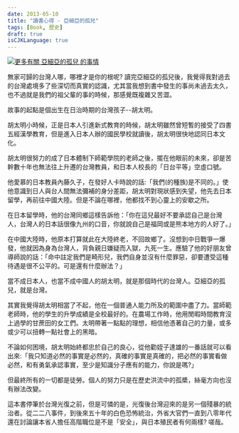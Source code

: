```yaml
---
date: 2013-05-10
title: "讀書心得 - 亞細亞的孤兒"
tags: [Book, 歷史]
draft: true
isCJKLanguage: true
---
```


<a href="http://www.anobii.com/books/亞細亞的孤兒/9789579897174/01ec8818787582e1ec/" title="更多有關 亞細亞的孤兒 的事情" ><img src="http://image.anobii.com/anobi/image_book.php?type=5&item_id=01ec8818787582e1ec&time=0" title="更多有關 亞細亞的孤兒 的事情" alt="更多有關 亞細亞的孤兒 的事情" class="left" /></a>

無家可歸的台灣人哪，哪裡才是你的根呢? 讀完亞細亞的孤兒後，我覺得我對過去的台灣處境多了些深切而真實的認識，尤其當我想到書中發生的事尚未過去太久，也不過就是我們的祖父輩的事的時候，那感覺既複雜又苦澀。

故事的起點是個出生在日治時期的台灣孩子--胡太明。

胡太明小時候，正是日本人引進新式教育的時候，胡太明雖然曾短暫的接受了四書五經漢學教育，但是進入日本人辦的國民學校就讀後，胡太明很快地認同日本文化。

胡太明很努力的成了日本體制下師範學院的老師之後，擺在他眼前的未來，卻是苦幹數十年也無法往上升遷的台灣教員，和日本人校長的「日台平等」空虛口號。

他愛慕的日本教員內藤久子，在發好人卡時說的話:「我們(的種族)是不同的。」使他意識到日人與台人間無法彌補的身分差距，胡太明對現狀感到失望，他先去日本留學，再前往中國大陸。但是不論在哪裡，他都找不到心靈上的安歇之所。

在日本留學時，他的台灣同鄉這樣告訴他：「你在這兒最好不要承認自己是台灣人，台灣人的日本話很像九州的口音，你就說自己是福岡或是熊本地方的人好了。」

在中國大陸時，他原本打算就此在大陸終老，不回故鄉了。沒想到中日戰爭一爆發，他就因為身為台灣人，背負親日嫌疑而入獄，九死一生。應驗了他的好朋友曾導師說的話：「命中註定我們是畸形兒，我們自身並沒有什麼罪惡，卻要遭受這種待遇是很不公平的。可是還有什麼辦法？」

當不成日本人，也當不成中國人的胡太明，就是那個時代的台灣人。亞細亞的孤兒，就是台灣。

其實我覺得胡太明相當了不起，他在一個普通人能力所及的範圍中盡了力。當師範老師時，他的學生的升學成績是全校最好的。在農場工作時，他用閒暇時間教育沒上過學的甘蔗田的女工們。太明帶著一點點的理想，相信他憑著自己的力量，或多或少可以扭轉一點社會上的黑暗。

不論如何困境，胡太明始終都忠於自己的良心，從他勸姪子達雄的一番話就可以看出來:「我只知道必然的事實是必然的，真確的事實是真確的，把必然的事實看做必然，和有勇氣承認事實，至少是知識分子應有的能力，你說是嗎?」

但最終所有的一切都是徒勞。個人的努力只是在歷史洪流中的孤槳，絲毫方向也沒有辦法改變。

這本書停筆於台灣光復之前，但是可憐的是，光復後台灣迎來的是另一個殘暴的統治者。從二二八事件，到後來五十年的白色恐怖統治，外省大官們一直到八零年代還在討論讓本省人擔任高階職位是不是「安全」，與日本殖民者有何兩樣? 嗟哉。